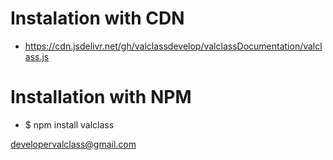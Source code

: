 # Instalation with CDN
- https://cdn.jsdelivr.net/gh/valclassdevelop/valclassDocumentation/valclass.js

# Installation with NPM
- $ npm install valclass


developervalclass@gmail.com
